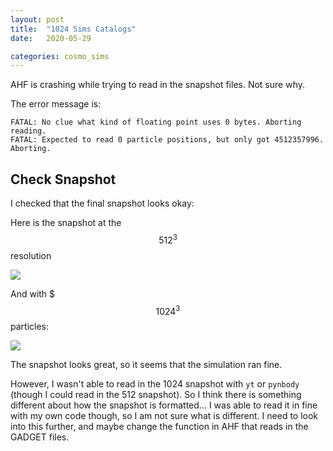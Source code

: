 ```yaml
---
layout: post
title:  "1024 Sims Catalogs"
date:   2020-05-29

categories: cosmo_sims
---
```


AHF is crashing while trying to read in the snapshot files. Not sure why.

The error message is:

```
FATAL: No clue what kind of floating point uses 0 bytes. Aborting reading.
FATAL: Expected to read 0 particle positions, but only got 4512357996.  Aborting.
```


## Check Snapshot

I checked that the final snapshot looks okay:

Here is the snapshot at the $$512^3$$ resolution


<img src="{{ site.baseurl }}/assets/plots/20200529_Snapshot.png">

And with $$$1024^3$$ particles:

<img src="{{ site.baseurl }}/assets/plots/20200529_Snapshot_2048.png">

The snapshot looks great, so it seems that the simulation ran fine.

However, I wasn't able to read in the 1024 snapshot with <code>yt</code> or <code>pynbody</code> (though I could read in the 512 snapshot). So I think there is something different about how the snapshot is formatted... I was able to read it in fine with my own code though, so I am not sure what is different. I need to look into this further, and maybe change the function in AHF that reads in the GADGET files.
